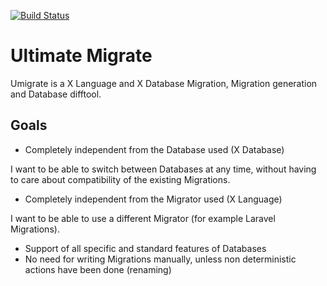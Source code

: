 [![Build Status](https://travis-ci.org/wzrdtales/node-ultimate-migrate.svg?branch=master)](https://travis-ci.org/wzrdtales/node-ultimate-migrate)

# Ultimate Migrate

Umigrate is a X Language and X Database Migration, Migration generation and Database difftool.

## Goals

 * Completely independent from the Database used (X Database)

I want to be able to switch between Databases at any time, without having to care about compatibility of the existing Migrations.

 * Completely independent from the Migrator used (X Language)

I want to be able to use a different Migrator (for example Laravel Migrations).
 * Support of all specific and standard features of Databases
 * No need for writing Migrations manually, unless non deterministic actions have been done (renaming)